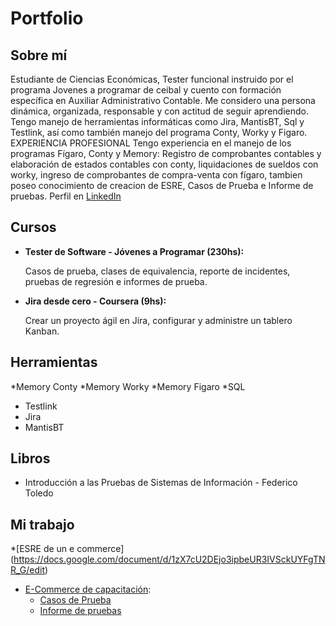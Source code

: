 # Portfolio
## Sobre mí
Estudiante de Ciencias Económicas, Tester funcional instruido por el programa Jovenes a programar de ceibal y cuento con formación específica en Auxiliar Administrativo Contable.  Me considero una persona dinámica, organizada, responsable y con actitud de seguir aprendiendo. Tengo manejo de herramientas informáticas como Jira, MantisBT, Sql y Testlink, así como también manejo del programa Conty, Worky y Figaro.
EXPERIENCIA PROFESIONAL 
Tengo experiencia en el manejo de los programas Fígaro, Conty y Memory: Registro de  comprobantes contables y elaboración de estados contables con conty, liquidaciones de sueldos con worky, ingreso de comprobantes de compra-venta con fígaro, tambien poseo conocimiento de creacion de ESRE, Casos de Prueba e Informe de pruebas. Perfil en [LinkedIn](https://www.linkedin.com/in/jesus-dos-santos-valdez-39ba89164/)

## Cursos

* **Tester de Software - Jóvenes a Programar (230hs):**

  Casos de prueba, clases de equivalencia, reporte de incidentes, pruebas de regresión e informes de prueba.
  
* **Jira desde cero - Coursera (9hs):**

  Crear un proyecto ágil en Jira, configurar y administre un tablero Kanban.
  
## Herramientas
*Memory Conty 
*Memory Worky 
*Memory Figaro
*SQL
* Testlink
* Jira
* MantisBT

## Libros
* Introducción a las Pruebas de Sistemas de Información - Federico Toledo

## Mi trabajo
*[ESRE de un e commerce] (https://docs.google.com/document/d/1zX7cU2DEjo3ipbeUR3IVSckUYFgTNR_G/edit)
* [E-Commerce de capacitación](https://japceibal.github.io/e-mercado-TESTING/index.html):
  * [Casos de Prueba](https://docs.google.com/spreadsheets/d/1iO_gASFUI3KKP7htOTjZTzAoXT6dzQZpvi34tfpvbZM/edit#gid=0)
  * [Informe de pruebas](https://docs.google.com/document/d/1N2Z-BNzLXCmValopcyalgFaVWu64oJeA/edit)
